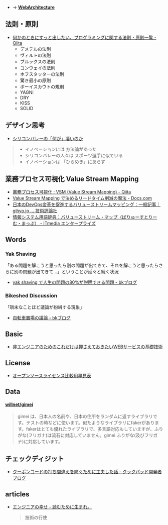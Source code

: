 - → __[WebArchitecture](/wiki/webarchitecture/)__


## 法則・原則

- [何かのときにすっと出したい、プログラミングに関する法則・原則一覧 - Qiita](http://qiita.com/hirokidaichi/items/d6c473d8011bd9330e63)
  - デメテルの法則
  - ヴィルトの法則
  - ブルックスの法則
  - コンウェイの法則
  - ホフスタッターの法則
  - 驚き最小の原則
  - ボーイスカウトの規則
  - YAGNI
  - DRY
  - KISS
  - SOLID


## デザイン思考

- [シリコンバレーの「何が」凄いのか](https://www.slideshare.net/atsnakada/ss-80520040)
> - イノベーションには 方法論があった
> - シリコンバレーの人々は スポーツ選手に似ている
> - イノベーションは 「ひらめき」にあらず


## 業務プロセス可視化 Value Stream Mapping

- [業務プロセス可視化 : VSM \(Value Stream Mapping\) \- Qiita](https://qiita.com/i35_267/items/1c2d75861b55c537f1e0)
- [Value Stream Mapping で決めるリードタイム削減の魔法 \- Docs\.com](https://docs.com/ushio-tsuyoshi/7681/value-stream-mapping)
- [日本のDevOps変革を促進するバリューストリームマッピング：一般記事｜gihyo\.jp … 技術評論社](http://gihyo.jp/dev/column/01/devops/2017/value-stream-mapping)
- [情報システム用語辞典：バリューストリーム・マップ（ばりゅーすとりーむ・まっぷ） \- ITmedia エンタープライズ](http://www.itmedia.co.jp/im/articles/0803/24/news136.html)


## Words

### Yak Shaving
「ある問題を解こうと思ったら別の問題が出てきて、それを解こうと思ったらさらに別の問題が出てきて…」ということが延々と続く状況
- [yak shaving で人生の問題の80%が説明できる問題 - bkブログ](http://0xcc.net/blog/archives/000196.html)

### Bikeshed Discussion
「瑣末なことほど議論が紛糾する現象」
- [自転車置場の議論 - bkブログ](http://0xcc.net/blog/archives/000135.html)


## Basic
- [非エンジニアのためのこれだけは押さえておきたいWEBサービスの基礎技術](http://www.slideshare.net/tech-camp/ss-47269649)


## License
- [オープンソースライセンス比較用早見表](https://docs.google.com/spreadsheets/d/1smp9rjunA2DeagL65gy2fqUC-7i-90gQZk2uJ81hE0M/htmlview?sle=true#gid=0)


## Data

#### [willnet/gimei](https://github.com/willnet/gimei)

> gimei は、日本人の名前や、日本の住所をランダムに返すライブラリです。テストの時などに使います。似たようなライブラリにfakerがあります。fakerはとても優れたライブラリで、多言語対応もしていますが、ふりがな(フリガナ)は流石に対応していません。gimei ふりがな(及びフリガナ)に対応しています。


## チェックディジット
- [クーポンコードの打ち間違えを防ぐために工夫した話 - クックパッド開発者ブログ](http://techlife.cookpad.com/entry/2015/06/23/142920)


## articles

- [エンジニアの幸せ \- 読むために生まれ。](http://yshigeru.hatenablog.com/entry/2017/05/21/120524)
  > 技術の行使
